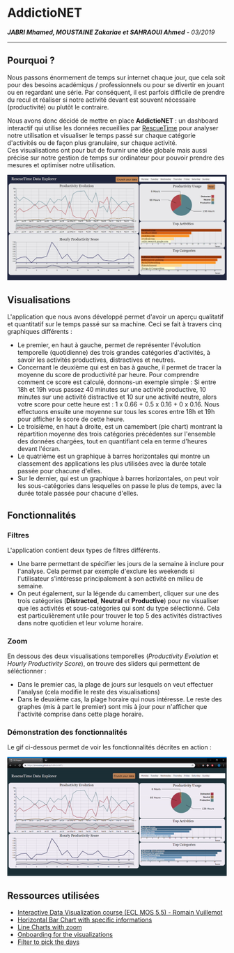 # AddictioNET
***JABRI Mhamed, MOUSTAINE Zakariae et SAHRAOUI Ahmed**  - 03/2019*
***

## Pourquoi ?
Nous passons énormement de temps sur internet chaque jour, que cela soit pour des besoins académiqus / professionnels ou pour se divertir en jouant ou en regardant une série. Par conséquent, il est parfois difficile de prendre du recul et réaliser si notre activité devant est souvent nécessaire (productivité) ou plutôt le contraire. 

Nous avons donc décidé de mettre en place **AddictioNET** : un dashboard interactif qui utilise les données recueillies par [RescueTime](https://www.rescuetime.com/) pour analyser notre utilisation et visualiser le temps passé sur chaque catégorie d'activités ou de façon plus granulaire, sur chaque activité.      
Ces visualisations ont pour but de fournir une idée globale mais aussi précise sur notre gestion de temps sur ordinateur pour pouvoir prendre des mesures et optimiser notre utilisation. 

<p align="center">
  <img src="Capture.JPG" width="800">
</p>

## Visualisations
L'application que nous avons développé permet d'avoir un aperçu qualitatif et quantitatif sur le temps passé sur sa machine. Ceci se fait à travers cinq graphiques différents : 
* Le premier, en haut à gauche, permet de représenter l'évolution temporelle (quotidienne) des trois grandes catégories d'activités, à savoir les activités productives, distractives et neutres.             
* Concernant le deuxième qui est en bas à gauche, il permet de tracer la moyenne du score de productivité par heure. Pour comprendre comment ce score est calculé, donnons-un exemple simple : Si entre 18h et 19h vous passez 40 minutes sur une activité productive, 10 minutes sur une activité distractive et 10 sur une activité neutre, alors votre score pour cette heure est : 1 x 0.66 + 0.5 x 0.16 + 0 x 0.16. Nous effectuons ensuite une moyenne sur tous les scores entre 18h et 19h pour afficher le score de cette heure.
* Le troisième, en haut à droite, est un camembert (pie chart) montrant la répartition moyenne des trois catégories précédentes sur l'ensemble des données chargées, tout en quantifiant cela en terme d'heures devant l'écran.
* Le quatrième est un graphique à barres horizontales qui montre un classement des applications les plus utilisées avec la durée totale passée pour chacune d'elles.
* Sur le dernier, qui est un graphique à barres horizontales, on peut voir les sous-catégories dans lesquelles on passe le plus de temps, avec la durée totale passée pour chacune d'elles.

## Fonctionnalités

### Filtres
L'application contient deux types de filtres différents.        
* Une barre permettant de spécifier les jours de la semaine à inclure pour l'analyse. Cela permet par exemple d'exclure les weekends si l'utilisateur s'intéresse principalement à son activité en milieu de semaine.     
* On peut également, sur la légende du camembert, cliquer sur une des trois catégories (**Distracted**, **Neutral** et **Productive**) pour ne visualiser que les activités et sous-catégories qui sont du type sélectionné. Cela est particulièrement utile pour trouver le top 5 des activités distractives dans notre quotidien et leur volume horaire.

### Zoom
En dessous des deux visualisations temporelles (*Productivity Evolution* et *Hourly Productivity Score*), on trouve des sliders qui permettent de séléctionner : 
* Dans le premier cas, la plage de jours sur lesquels on veut effectuer l'analyse (cela modifie le reste des visualisations) 
* Dans le deuxième cas, la plage horaire qui nous intéresse. Le reste des graphes (mis à part le premier) sont mis à jour pour n'afficher que l'activité comprise dans cette plage horaire.

### Démonstration des fonctionnalités                             
Le gif ci-dessous permet de voir les fonctionnalités décrites en action :
<p align="center">
  <img src="demo.gif" width="800">
</p>


## Ressources utilisées
- [Interactive Data Visualization course (ECL MOS 5.5) - Romain Vuillemot](https://github.com/LyonDataViz/MOS5.5-Dataviz)
- [Horizontal Bar Chart with specific informations](https://bl.ocks.org/alandunning/7008d0332cc28a826b37b3cf6e7bd998?fbclid=IwAR3rObL7VjqSWmA8a51X4M6Jl0S_F8u5RiicRGZsaT6w9JrC9ava9lBrKgo)
- [Line Charts with zoom](http://bl.ocks.org/natemiller/7dec148bb6aab897e561?fbclid=IwAR07dlGfEBKmKcQl-No6vZOvh1iGqcdorWoKE-ZHbuj1H_-4AIJKuRUqn2g)
- [Onboarding for the visualizations](https://github.com/usablica/intro.js)
- [Filter to pick the days](https://selectize.github.io/selectize.js/) 

